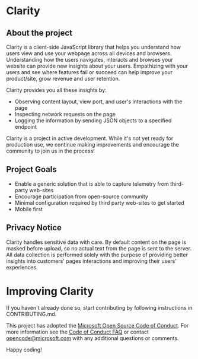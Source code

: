 # Clarity

## About the project
Clarity is a client-side JavaScript library that helps you understand how users view and use your webpage across all devices and browsers. 
Understanding how the users navigates, interacts and browses your website can provide new insights about your users.  Empathizing with your users and see where features fail or succeed can help improve your product/site, grow revenue and user retention.

Clarity provides you all these insights by:
* Observing content layout, view port, and user's interactions with the page
* Inspecting network requests on the page
* Logging the information by sending JSON objects to a specified endpoint

Clarity is a project in active development. While it's not yet ready for production use, we continue making improvements and encourage the community to join us in the process!

## Project Goals
* Enable a generic solution that is able to capture telemetry from third-party web-sites
* Encourage participation from open-source community
* Minimal configuration required by third party web-sites to get started
* Mobile first

## Privacy Notice
Clarity handles sensitive data with care. By default content on the page is masked before upload, so no actual text from the page is sent to the server.
All data collection is performed solely with the purpose of providing better insights into customers' pages interactions and improving their users' experiences.

# Improving Clarity
If you haven't already done so, start contributing by following instructions in CONTRIBUTING.md.

This project has adopted the [Microsoft Open Source Code of Conduct](https://opensource.microsoft.com/codeofconduct/). For more information see the [Code of Conduct FAQ](https://opensource.microsoft.com/codeofconduct/faq/) or contact [opencode@microsoft.com](mailto:opencode@microsoft.com) with any additional questions or comments.

Happy coding!
